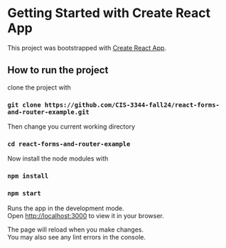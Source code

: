 # Getting Started with Create React App

This project was bootstrapped with [Create React App](https://github.com/facebook/create-react-app).

## How to run the project

clone the project with

### `git clone https://github.com/CIS-3344-fall24/react-forms-and-router-example.git`

Then change you current working directory

### `cd react-forms-and-router-example`

Now install the node modules with

### `npm install`

### `npm start`

Runs the app in the development mode.\
Open [http://localhost:3000](http://localhost:3000) to view it in your browser.

The page will reload when you make changes.\
You may also see any lint errors in the console.
